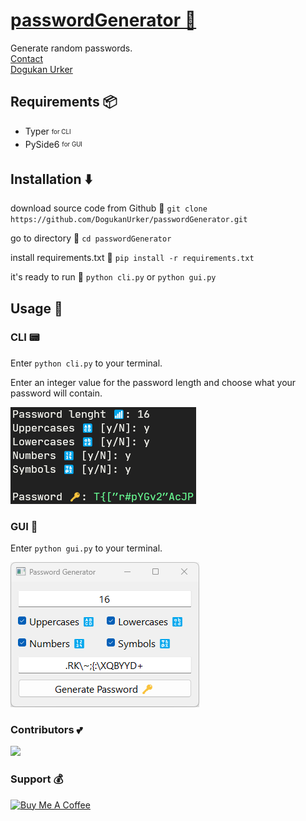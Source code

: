 # [passwordGenerator 🔑](https://dogukanurker.com/passwordgenerator)

Generate random passwords.
<br/>
[Contact](mailto:dogukanurker@icloud.com)<br/>
[Dogukan Urker](https://dogukanurker.com)

## Requirements 📦

- Typer <sub><sup>for CLI</sup></sub>
- PySide6 <sub><sup>for GUI</sup></sub>

## Installation ⬇️

download source code from Github 💾
`git clone https://github.com/DogukanUrker/passwordGenerator.git`

go to directory 📁
`cd passwordGenerator`

install requirements.txt 🔽
`pip install -r requirements.txt`

it's ready to run 🎉
`python cli.py` or `python gui.py`

## Usage 📄

### CLI 📟

Enter `python cli.py` to your terminal.

Enter an integer value for the password length and choose what your password will contain.

![CLI](/images/cli.png)

### GUI 📱

Enter `python gui.py` to your terminal.

![GUI](/images/gui2.png)

### Contributors 💕

<a href="https://github.com/dogukanurker/passwordgenerator/graphs/contributors">
  <img src="https://contrib.rocks/image?repo=dogukanurker/passwordgenerator" />
</a>

### Support 💰

<a href="https://dogukanurker.com/donate" target="_blank"><img src="https://cdn.buymeacoffee.com/buttons/v2/arial-red.png" alt="Buy Me A Coffee" style="height: 60px !important;width: 217px !important;" ></a>
